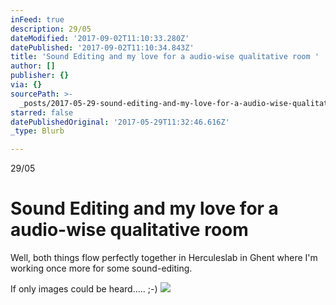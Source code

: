 ```yaml
---
inFeed: true
description: 29/05
dateModified: '2017-09-02T11:10:33.280Z'
datePublished: '2017-09-02T11:10:34.843Z'
title: 'Sound Editing and my love for a audio-wise qualitative room '
author: []
publisher: {}
via: {}
sourcePath: >-
  _posts/2017-05-29-sound-editing-and-my-love-for-a-audio-wise-qualitative-room.md
starred: false
datePublishedOriginal: '2017-05-29T11:32:46.616Z'
_type: Blurb

---
```

29/05

# Sound Editing and my love for a audio-wise qualitative room 

Well, both things flow perfectly together in Herculeslab in Ghent where I'm working once more for some sound-editing.

If only images could be heard..... ;-) ![](https://the-grid-user-content.s3-us-west-2.amazonaws.com/699c0e19-cf21-4804-ac27-bc755c5e2592.jpg)